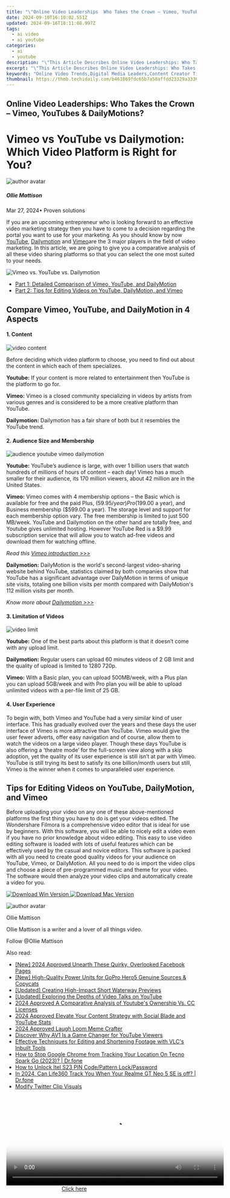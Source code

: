 ```yaml
---
title: "\"Online Video Leaderships  Who Takes the Crown – Vimeo, YouTubes & DailyMotions?\""
date: 2024-09-10T16:10:02.551Z
updated: 2024-09-16T18:11:08.997Z
tags:
  - ai video
  - ai youtube
categories:
  - ai
  - youtube
description: "\"This Article Describes Online Video Leaderships: Who Takes the Crown – Vimeo, YouTubes & DailyMotions?\""
excerpt: "\"This Article Describes Online Video Leaderships: Who Takes the Crown – Vimeo, YouTubes & DailyMotions?\""
keywords: "Online Video Trends,Digital Media Leaders,Content Creator Titles,Vimeo Dominance,YouTube Title Holders,Motion Video Winners,Streaming Platform Leaders"
thumbnail: https://thmb.techidaily.com/b461869fdc65b7a58affdd23329a3336b55cdb42a5e0550c353e9047546c19d2.jpg
---
```


## Online Video Leaderships: Who Takes the Crown – Vimeo, YouTubes & DailyMotions?

# Vimeo vs YouTube vs Dailymotion: Which Video Platform is Right for You?

![author avatar](https://images.wondershare.com/filmora/article-images/ollie-mattison.jpg)

##### Ollie Mattison

 Mar 27, 2024• Proven solutions

If you are an upcoming entrepreneur who is looking forward to an effective video marketing strategy then you have to come to a decision regarding the portal you want to use for your marketing. As you should know by now [YouTube](https://www.youtube.com/), [Dailymotion](http://www.dailymotion.com/) and [Vimeo](https://www.vimeo.com/)are the 3 major players in the field of video marketing. In this article, we are going to give you a comparative analysis of all these video sharing platforms so that you can select the one most suited to your needs.

![Vimeo vs. YouTube vs. Dailymotion](https://images.wondershare.com/filmora/article-images/vimeo-youtube-dailymotion.png)

* [Part 1: Detailed Comparison of Vimeo, YouTube, and DailyMotion](#part1)
* [Part 2: Tips for Editing Videos on YouTube, DailyMotion, and Vimeo](#part2)

## Compare Vimeo, YouTube, and DailyMotion in 4 Aspects

#### 1\.  Content

![video content](https://images.wondershare.com/filmora/article-images/video-content.jpg)

Before deciding which video platform to choose, you need to find out about the content in which each of them specializes.

**Youtube:** If your content is more related to entertainment then YouTube is the platform to go for.

 **Vimeo:** Vimeo is a closed community specializing in videos by artists from various genres and is considered to be a more creative platform than YouTube.

**Dailymotion:** Dailymotion has a fair share of both but it resembles the YouTube trend.

#### 2\.  Audience Size and Membership

![audience youtube vimeo dailymotion](https://images.wondershare.com/filmora/article-images/audience-youtube-vimeo-dailymotion.jpg)

**Youtube:** YouTube’s audience is large, with over 1 billion users that watch hundreds of millions of hours of content – each day! Vimeo has a much smaller for their audience, its 170 million viewers, about 42 million are in the United States.

**Vimeo:** Vimeo comes with 4 membership options – the Basic which is available for free and the paid Plus, ($59.95/ year) Pro ($199.00 a year), and Business membership ($599.00 a year). The storage level and support for each membership option vary. The free membership is limited to just 500 MB/week. YouTube and Dailymotion on the other hand are totally free, and Youtube gives unlimited hosting. However YouTube Red is a $9.99 subscription service that will allow you to watch ad-free videos and download them for watching offline.

 _Read this [Vimeo introduction >>>](https://tools.techidaily.com/wondershare/filmora/download/)_

**Dailymotion:** DailyMotion is the world's second-largest video-sharing website behind YouTube, statistics claimed by both companies show that YouTube has a significant advantage over DailyMotion in terms of unique site visits, totaling one billion visits per month compared with DailyMotion's 112 million visits per month.

_Know more about [Dailymotion >>>](https://tools.techidaily.com/wondershare/filmora/download/)_

#### 3\.  Limitation of Videos

![video limit](https://images.wondershare.com/filmora/article-images/videolimit-youtube-vimeo-dailymotion.jpg)

**Youtube:** One of the best parts about this platform is that it doesn’t come with any upload limit.

**Dailymotion:** Regular users can upload 60 minutes videos of 2 GB limit and the quality of upload is limited to 1280 720p.

**Vimeo:** With a Basic plan, you can upload 500MB/week, with a Plus plan you can upload 5GB/week and with Pro plan you will be able to upload unlimited videos with a per-file limit of 25 GB.

#### 4\.  User Experience

To begin with, both Vimeo and YouTube had a very similar kind of user interface. This has gradually evolved over the years and these days the user interface of Vimeo is more attractive than YouTube. Vimeo would give the user fewer adverts, offer easy navigation and of course, allow them to watch the videos on a large video player. Though these days YouTube is also offering a ‘theatre mode’ for the full-screen view along with a skip adoption, yet the quality of its user experience is still isn’t at par with Vimeo. YouTube is still trying its best to satisfy its one billion/month users but still, Vimeo is the winner when it comes to unparalleled user experience.

## Tips for Editing Videos on YouTube, DailyMotion, and Vimeo

Before uploading your video on any one of these above-mentioned platforms the first thing you have to do is get your videos edited. The Wondershare Filmora is a comprehensive video editor that is ideal for use by beginners. With this software, you will be able to nicely edit a video even if you have no prior knowledge about video editing. This easy to use video editing software is loaded with lots of useful features which can be effectively used by the casual and novice editors. This software is packed with all you need to create good quality videos for your audience on YouTube, Vimeo, or DailyMotion. All you need to do is import the video clips and choose a piece of pre-programmed music and theme for your video. The software would then analyze your video clips and automatically create a video for you.

[![Download Win Version](https://images.wondershare.com/filmora/guide/download-btn-win.jpg) ](https://tools.techidaily.com/wondershare/filmora/download/) [![Download Mac Version](https://images.wondershare.com/filmora/guide/download-btn-mac.jpg) ](https://tools.techidaily.com/wondershare/filmora/download/)

![author avatar](https://images.wondershare.com/filmora/article-images/ollie-mattison.jpg)

Ollie Mattison

Ollie Mattison is a writer and a lover of all things video.

Follow @Ollie Mattison

<ins class="adsbygoogle"
      style="display:block"
      data-ad-client="ca-pub-7571918770474297"
      data-ad-slot="8358498916"
      data-ad-format="auto"
      data-full-width-responsive="true"></ins>

<span class="atpl-alsoreadstyle">Also read:</span>
<div><ul>
<li><a href="https://facebook-videos.techidaily.com/new-2024-approved-unearth-these-quirky-overlooked-facebook-pages/"><u>[New] 2024 Approved Unearth These Quirky, Overlooked Facebook Pages</u></a></li>
<li><a href="https://some-knowledge.techidaily.com/new-high-quality-power-units-for-gopro-hero5-genuine-sources-and-copycats/"><u>[New] High-Quality Power Units for GoPro Hero5 Genuine Sources & Copycats</u></a></li>
<li><a href="https://youtube-clips.techidaily.com/updated-creating-high-impact-short-waterway-previews/"><u>[Updated] Creating High-Impact Short Waterway Previews</u></a></li>
<li><a href="https://facebook-record-videos.techidaily.com/updated-exploring-the-depths-of-video-talks-on-youtube/"><u>[Updated] Exploring the Depths of Video Talks on YouTube</u></a></li>
<li><a href="https://youtube-clips.techidaily.com/2024-approved-a-comparative-analysis-of-youtubes-ownership-vs-cc-licenses/"><u>2024 Approved A Comparative Analysis of Youtube's Ownership Vs. CC Licenses</u></a></li>
<li><a href="https://youtube-clips.techidaily.com/2024-approved-elevate-your-content-strategy-with-social-blade-and-youtube-stats/"><u>2024 Approved Elevate Your Content Strategy with Social Blade and YouTube Stats</u></a></li>
<li><a href="https://fox-glue.techidaily.com/2024-approved-laugh-loom-meme-crafter/"><u>2024 Approved Laugh Loom Meme Crafter</u></a></li>
<li><a href="https://youtube-clips.techidaily.com/discover-why-av1-is-a-game-changer-for-youtube-viewers/"><u>Discover Why AV1 Is a Game Changer for YouTube Viewers</u></a></li>
<li><a href="https://vp-tips.techidaily.com/effective-techniques-for-editing-and-shortening-footage-with-vlcs-inbuilt-tools/"><u>Effective Techniques for Editing and Shortening Footage with VLC's Inbuilt Tools</u></a></li>
<li><a href="https://change-location.techidaily.com/how-to-stop-google-chrome-from-tracking-your-location-on-tecno-spark-go-2023-drfone-by-drfone-virtual-android/"><u>How to Stop Google Chrome from Tracking Your Location On Tecno Spark Go (2023)? | Dr.fone</u></a></li>
<li><a href="https://unlock-android.techidaily.com/how-to-unlock-itel-s23-pin-codepattern-lockpassword-by-drfone-android/"><u>How to Unlock Itel S23 PIN Code/Pattern Lock/Password</u></a></li>
<li><a href="https://change-location.techidaily.com/in-2024-can-life360-track-you-when-your-realme-gt-neo-5-se-is-off-drfone-by-drfone-virtual-android/"><u>In 2024, Can Life360 Track You When Your Realme GT Neo 5 SE is off? | Dr.fone</u></a></li>
<li><a href="https://twitter-videos.techidaily.com/modify-twitter-clip-visuals/"><u>Modify Twitter Clip Visuals</u></a></li>
</ul></div>

<!-- affiliate ads begin -->
<span id="1982508">
					<video width="576" height="240" style="cursor:pointer"
           poster="//a.impactradius-go.com/display-clicktoplayimage/1982508.png"
           onclick="if(!this.playClicked){this.play();this.setAttribute('controls',true);this.playClicked=true;}">
	   <source src="//a.impactradius-go.com/display-ad/22993-1982508">
	   <img src="//a.impactradius-go.com/display-clicktoplayimage/1982508.png" style="border: none; height: 100%; width: 100%; object-fit: contain">
	</video>
	<div style="width:360px;text-align:center"><a href="javascript:window.open(decodeURIComponent('https%3A%2F%2Fhomestyler.sjv.io%2Fc%2F5597632%2F1982508%2F22993'), '_blank');void(0);">Click here</a></div>
</span>
<img height="0" width="0" src="https://imp.pxf.io/i/5597632/1982508/22993" style="position:absolute;visibility:hidden;" border="0" />
<!-- affiliate ads end -->

